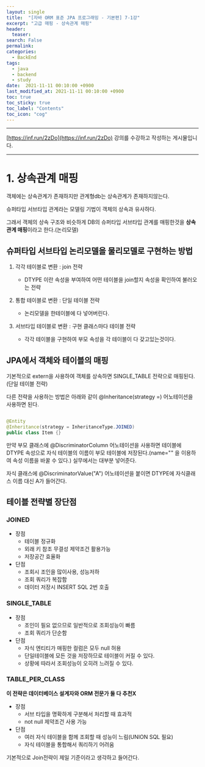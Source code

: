```yaml
---
layout: single
title:  "[자바 ORM 표준 JPA 프로그래밍 - 기본편] 7-1강"
excerpt: "고급 매핑 - 상속관계 매핑"
header:
  teaser: 
search: False
permalink:
categories: 
  - BackEnd
tags:
  - java
  - backend
  - study
date:  2021-11-11 00:10:00 +0900
last_modified_at: 2021-11-11 00:10:00 +0900
toc: true
toc_sticky: true
toc_label: "Contents"
toc_icon: "cog"
---
```

---

[https://inf.run/2zDo](https://inf.run/2zDo) 강의를 수강하고 작성하는 게시물입니다.

---

# 1. 상속관계 매핑

객체에는 상속관계가 존재하지만 관계형db는 상속관계가 존재하지않는다.

슈퍼타입 서브타입 관계라는 모델링 기법이 객체의 상속과 유사하다.

그래서 객체의 상속 구조와 비슷하게 DB의 슈퍼타입 서브타입 관계를 매핑한것을 **상속관계 매핑**이라고 한다.(논리모델)

## 슈퍼타입 서브타입 논리모델을 물리모델로 구현하는 방법

1. 각각 테이블로 변환 : join 전략
   
   - DTYPE 이란 속성을 부여하여 어떤 테이블을 join할지 속성을 확인하여 불러오는 전략
  
2. 통합 테이블로 변환 : 단일 테이블 전략

   - 논리모델을 한테이블에 다 넣어버린다.

3. 서브타입 테이블로 변환 : 구현 클래스마다 테이블 전략 

   - 각각 테이블을 구현하여 부모 속성을 각 테이블이 다 갖고있는것이다.

## JPA에서 객체와 테이블의 매핑

기본적으로 extern을 사용하여 객체를 상속하면 SINGLE_TABLE 전략으로 매핑된다.(단일 테이블 전략)

다른 전략을 사용하는 방법은 아래와 같이 @Inheritance(strategy =) 어노테이션을 사용하면 된다.

```java

@Entity
@Inheritance(strategy = InheritanceType.JOINED)
public class Item {}
```

만약 부모 클래스에 @DiscriminatorColumn 어노테이션을 사용하면 테이블에 DTYPE 속성으로 자식 테이블의 이름이 부모 테이블에 저장된다.(name="" 을 이용하여 속성 이름을 바꿀 수 있다.) 실무에서는 대부분 넣어준다.

자식 클래스에 @DiscriminatorValue("A") 어노테이션을 붙이면 DTYPE에 자식클래스 이름 대신 A가 들어간다.

## 테이블 전략별 장단점

### JOINED
- 장점
  - 테이블 정규화
  - 외래 키 참조 무결성 제약조건 활용가능
  - 저장공간 효율화
- 단점
  - 조회시 조인을 많이사용, 성능저하
  - 조회 쿼리가 복잡함
  - 데이터 저장시 INSERT SQL 2번 호출

### SINGLE_TABLE
- 장점
  - 조인이 필요 없으므로 일반적으로 조회성능이 빠름
  - 조회 쿼리가 단순함
- 단점
  - 자식 엔티티가 매핑한 컬럼은 모두 null 허용
  - 단일테이블에 모든 것을 저장하므로 테이블이 커질 수 있다.
  - 상황에 따라서 조회성능이 오히려 느려질 수 있다.

### TABLE_PER_CLASS

**이 전략은 데이터베이스 설계자와 ORM 전문가 둘 다 추천X**

- 장점
  - 서브 타입을 명확하게 구분해서 처리할 때 효과적
  - not null 제약조건 사용 가능
- 단점
  - 여러 자식 테이블을 함께 조회할 때 성능이 느림(UNION SQL 필요)
  - 자식 테이블을 통합해서 쿼리하기 어려움

기본적으로 Join전략이 제일 기준이라고 생각하고 들어간다.

